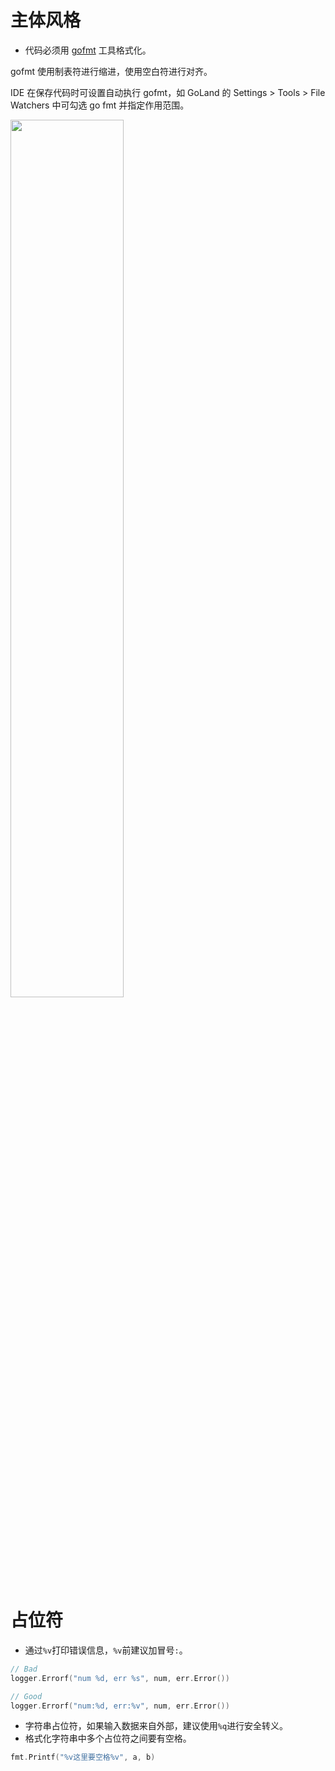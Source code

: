 # 主体风格
- 代码必须用 [gofmt](https://pkg.go.dev/cmd/gofmt) 工具格式化。

gofmt 使用制表符进行缩进，使用空白符进行对齐。

IDE 在保存代码时可设置自动执行 gofmt，如 GoLand 的 Settings > Tools > File Watchers 中可勾选 go fmt 并指定作用范围。

<img src="https://img-blog.csdnimg.cn/98835a5e1c62410fa68b430bbce58681.png" width="60%"/>

# 占位符
- 通过`%v`打印错误信息，`%v`前建议加冒号`:`。
```go
// Bad
logger.Errorf("num %d, err %s", num, err.Error())

// Good
logger.Errorf("num:%d, err:%v", num, err.Error())
```
- 字符串占位符，如果输入数据来自外部，建议使用`%q`进行安全转义。
- 格式化字符串中多个占位符之间要有空格。
```go
fmt.Printf("%v这里要空格%v", a, b)
```